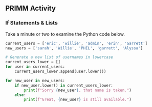 ## PRIMM Activity
### If Statements & Lists

Take a minute or two to examine the Python code below.

```python
current_users = ['eric', 'willie', 'admin', 'erin', 'Garrett']
new_users = ['sarah', 'Willie', 'PHIL', 'garrett', 'Alyssa']

# Generate a new list of usernames in lowercase
current_users_lower = []
for user in current_users:
    current_users_lower.append(user.lower())

for new_user in new_users:
    if new_user.lower() in current_users_lower:
        print(f"Sorry {new_user}, that name is taken.")
    else:
        print(f"Great, {new_user} is still available.")
```

